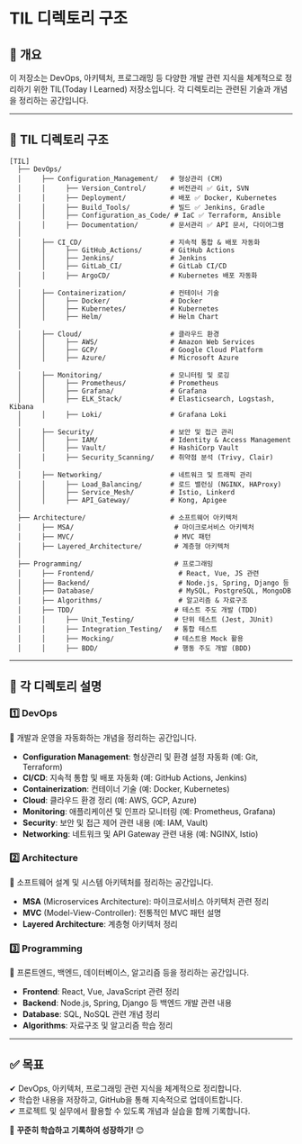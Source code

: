 # TIL 디렉토리 구조

## 📌 개요

이 저장소는 DevOps, 아키텍처, 프로그래밍 등 다양한 개발 관련 지식을 체계적으로 정리하기 위한 TIL(Today I Learned) 저장소입니다. 각 디렉토리는 관련된 기술과 개념을 정리하는 공간입니다.

---

## **📂 TIL 디렉토리 구조**

```
[TIL]
  ├── DevOps/
  │     ├── Configuration_Management/   # 형상관리 (CM)
  │     │     ├── Version_Control/      # 버전관리 ✅ Git, SVN
  │     │     ├── Deployment/           # 배포 ✅ Docker, Kubernetes
  │     │     ├── Build_Tools/          # 빌드 ✅ Jenkins, Gradle
  │     │     ├── Configuration_as_Code/ # IaC ✅ Terraform, Ansible
  │     │     ├── Documentation/        # 문서관리 ✅ API 문서, 다이어그램
  │
  │     ├── CI_CD/                      # 지속적 통합 & 배포 자동화
  │     │     ├── GitHub_Actions/       # GitHub Actions
  │     │     ├── Jenkins/              # Jenkins
  │     │     ├── GitLab_CI/            # GitLab CI/CD
  │     │     ├── ArgoCD/               # Kubernetes 배포 자동화
  │
  │     ├── Containerization/           # 컨테이너 기술
  │     │     ├── Docker/               # Docker
  │     │     ├── Kubernetes/           # Kubernetes
  │     │     ├── Helm/                 # Helm Chart
  │
  │     ├── Cloud/                      # 클라우드 환경
  │     │     ├── AWS/                  # Amazon Web Services
  │     │     ├── GCP/                  # Google Cloud Platform
  │     │     ├── Azure/                # Microsoft Azure
  │
  │     ├── Monitoring/                 # 모니터링 및 로깅
  │     │     ├── Prometheus/           # Prometheus
  │     │     ├── Grafana/              # Grafana
  │     │     ├── ELK_Stack/            # Elasticsearch, Logstash, Kibana
  │     │     ├── Loki/                 # Grafana Loki
  │
  │     ├── Security/                   # 보안 및 접근 관리
  │     │     ├── IAM/                  # Identity & Access Management
  │     │     ├── Vault/                # HashiCorp Vault
  │     │     ├── Security_Scanning/    # 취약점 분석 (Trivy, Clair)
  │
  │     ├── Networking/                 # 네트워크 및 트래픽 관리
  │     │     ├── Load_Balancing/       # 로드 밸런싱 (NGINX, HAProxy)
  │     │     ├── Service_Mesh/         # Istio, Linkerd
  │     │     ├── API_Gateway/          # Kong, Apigee
  │
  ├── Architecture/                     # 소프트웨어 아키텍처
  │     ├── MSA/                         # 마이크로서비스 아키텍처
  │     ├── MVC/                         # MVC 패턴
  │     ├── Layered_Architecture/        # 계층형 아키텍처
  │
  ├── Programming/                       # 프로그래밍
  │     ├── Frontend/                     # React, Vue, JS 관련
  │     ├── Backend/                      # Node.js, Spring, Django 등
  │     ├── Database/                     # MySQL, PostgreSQL, MongoDB
  │     ├── Algorithms/                   # 알고리즘 & 자료구조
  │     ├── TDD/                         # 테스트 주도 개발 (TDD)
  │     │     ├── Unit_Testing/          # 단위 테스트 (Jest, JUnit)
  │     │     ├── Integration_Testing/   # 통합 테스트
  │     │     ├── Mocking/               # 테스트용 Mock 활용
  │     │     ├── BDD/                   # 행동 주도 개발 (BDD)
```

---

## 📌 **각 디렉토리 설명**

### **1️⃣ DevOps**

🔹 개발과 운영을 자동화하는 개념을 정리하는 공간입니다.

- **Configuration Management**: 형상관리 및 환경 설정 자동화 (예: Git, Terraform)
- **CI/CD**: 지속적 통합 및 배포 자동화 (예: GitHub Actions, Jenkins)
- **Containerization**: 컨테이너 기술 (예: Docker, Kubernetes)
- **Cloud**: 클라우드 환경 정리 (예: AWS, GCP, Azure)
- **Monitoring**: 애플리케이션 및 인프라 모니터링 (예: Prometheus, Grafana)
- **Security**: 보안 및 접근 제어 관련 내용 (예: IAM, Vault)
- **Networking**: 네트워크 및 API Gateway 관련 내용 (예: NGINX, Istio)

### **2️⃣ Architecture**

🔹 소프트웨어 설계 및 시스템 아키텍처를 정리하는 공간입니다.

- **MSA** (Microservices Architecture): 마이크로서비스 아키텍처 관련 정리
- **MVC** (Model-View-Controller): 전통적인 MVC 패턴 설명
- **Layered Architecture**: 계층형 아키텍처 정리

### **3️⃣ Programming**

🔹 프론트엔드, 백엔드, 데이터베이스, 알고리즘 등을 정리하는 공간입니다.

- **Frontend**: React, Vue, JavaScript 관련 정리
- **Backend**: Node.js, Spring, Django 등 백엔드 개발 관련 내용
- **Database**: SQL, NoSQL 관련 개념 정리
- **Algorithms**: 자료구조 및 알고리즘 학습 정리

---

## ✅ **목표**

✔ DevOps, 아키텍처, 프로그래밍 관련 지식을 체계적으로 정리합니다.  
✔ 학습한 내용을 저장하고, GitHub을 통해 지속적으로 업데이트합니다.  
✔ 프로젝트 및 실무에서 활용할 수 있도록 개념과 실습을 함께 기록합니다.

🚀 **꾸준히 학습하고 기록하여 성장하기!** 😊
